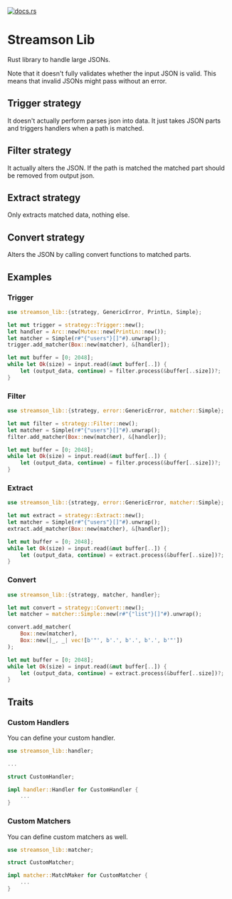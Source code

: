 [![docs.rs](https://docs.rs/streamson-lib/badge.svg)](https://docs.rs/streamson-lib)

# Streamson Lib

Rust library to handle large JSONs.

Note that it doesn't fully validates whether the input JSON is valid.
This means that invalid JSONs might pass without an error.

## Trigger strategy

It doesn't actually perform parses json into data. It just takes JSON parts and triggers handlers when a path is matched.


## Filter strategy

It actually alters the JSON. If the path is matched the matched part should be removed from output json.


## Extract strategy

Only extracts matched data, nothing else.

## Convert strategy

Alters the JSON by calling convert functions to matched parts.


## Examples
### Trigger
```rust
use streamson_lib::{strategy, GenericError, PrintLn, Simple};

let mut trigger = strategy::Trigger::new();
let handler = Arc::new(Mutex::new(PrintLn::new());
let matcher = Simple(r#"{"users"}[]"#).unwrap();
trigger.add_matcher(Box::new(matcher), &[handler]);

let mut buffer = [0; 2048];
while let Ok(size) = input.read(&mut buffer[..]) {
	let (output_data, continue) = filter.process(&buffer[..size])?;
}
```

### Filter
```rust
use streamson_lib::{strategy, error::GenericError, matcher::Simple};

let mut filter = strategy::Filter::new();
let matcher = Simple(r#"{"users"}[]"#).unwrap();
filter.add_matcher(Box::new(matcher), &[handler]);

let mut buffer = [0; 2048];
while let Ok(size) = input.read(&mut buffer[..]) {
	let (output_data, continue) = filter.process(&buffer[..size])?;
}
```

### Extract
```rust
use streamson_lib::{strategy, error::GenericError, matcher::Simple};

let mut extract = strategy::Extract::new();
let matcher = Simple(r#"{"users"}[]"#).unwrap();
extract.add_matcher(Box::new(matcher), &[handler]);

let mut buffer = [0; 2048];
while let Ok(size) = input.read(&mut buffer[..]) {
	let (output_data, continue) = extract.process(&buffer[..size])?;
}
```

### Convert
```rust
use streamson_lib::{strategy, matcher, handler};

let mut convert = strategy::Convert::new();
let matcher = matcher::Simple::new(r#"{"list"}[]"#).unwrap();

convert.add_matcher(
	Box::new(matcher),
	Box::new(|_, _| vec![b'"', b'.', b'.', b'.', b'"'])
);

let mut buffer = [0; 2048];
while let Ok(size) = input.read(&mut buffer[..]) {
	let (output_data, continue) = extract.process(&buffer[..size])?;
}
```


## Traits
### Custom Handlers
You can define your custom handler.
```rust
use streamson_lib::handler;

...

struct CustomHandler;

impl handler::Handler for CustomHandler {
	...
}

```

### Custom Matchers
You can define custom matchers as well.
```rust
use streamson_lib::matcher;

struct CustomMatcher;

impl matcher::MatchMaker for CustomMatcher {
	...
}
```

